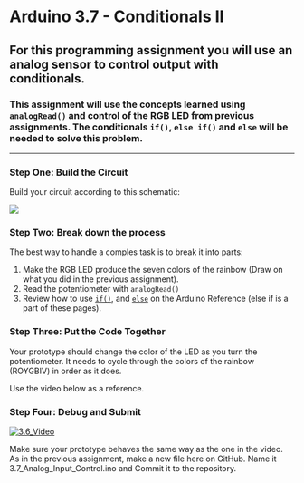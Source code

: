 # Arduino 3.7 - Conditionals II
## For this programming assignment you will use an analog sensor to control output with conditionals. 

### This assignment will use the concepts learned using `analogRead()` and control of the RGB LED from previous assignments.  The conditionals `if()`, `else if()` and `else` will be needed to solve this problem.
---

### Step One: Build the Circuit

Build your circuit according to this schematic:

![](https://github.com/WHS-Robotics-Classes/Conditionals_II/blob/main/Analog_Input_Control.PNG?raw=true)

### Step Two: Break down the process

The best way to handle a comples task is to break it into parts:
1. Make the RGB LED produce the seven colors of the rainbow (Draw on what you did in the previous assignment).
2. Read the potentiometer with `analogRead()`
3. Review how to use [`if()`](https://www.arduino.cc/reference/en/language/structure/control-structure/if/), and [`else`](https://www.arduino.cc/reference/en/language/structure/control-structure/else/) on the Arduino Reference (else if is a part of these pages).

### Step Three: Put the Code Together

Your prototype should change the color of the LED as you turn the potentiometer.  It needs to cycle through the colors of the rainbow (ROYGBIV) in order as it does.

Use the video below as a reference.

### Step Four: Debug and Submit

[![3.6_Video](http://img.youtube.com/vi/T9klXaB8NdI/0.jpg)](https://www.youtube.com/watch?v=T9klXaB8NdI "3.6-Conditionals I")

Make sure your prototype behaves the same way as the one in the video. As in the previous assignment, make a new file here on GitHub. Name it 3.7_Analog_Input_Control.ino and Commit it to the repository.

